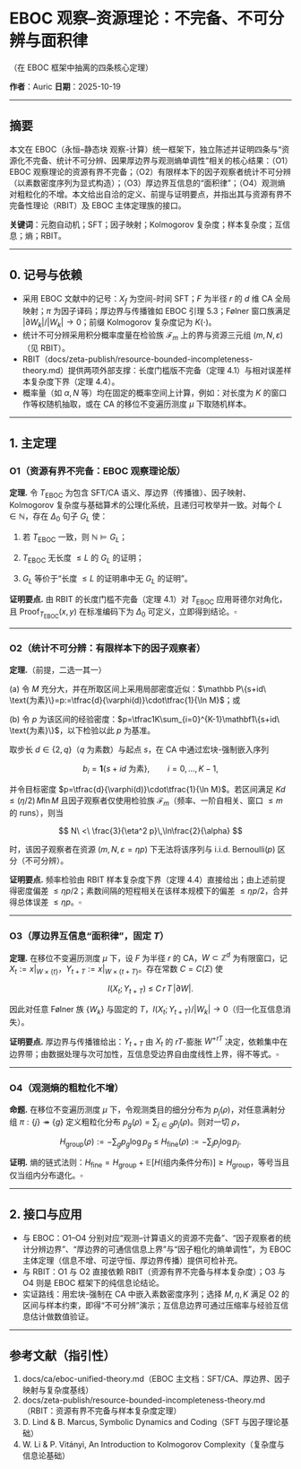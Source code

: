 # EBOC 观察–资源理论：不完备、不可分辨与面积律

（在 EBOC 框架中抽离的四条核心定理）

**作者**：Auric
**日期**：2025-10-19

---

## 摘要

本文在 EBOC（永恒–静态块 观察-计算）统一框架下，独立陈述并证明四条与“资源化不完备、统计不可分辨、因果厚边界与观测熵单调性”相关的核心结果：（O1）EBOC 观察理论的资源有界不完备；（O2）有限样本下的因子观察者统计不可分辨（以素数密度序列为显式构造）；（O3）厚边界互信息的“面积律”；（O4）观测熵对粗粒化的不增。本文给出自洽的定义、前提与证明要点，并指出其与资源有界不完备性理论（RBIT）及 EBOC 主体定理族的接口。

**关键词**：元胞自动机；SFT；因子映射；Kolmogorov 复杂度；样本复杂度；互信息；熵；RBIT。

---

## 0. 记号与依赖

- 采用 EBOC 文献中的记号：$X_f$ 为空间-时间 SFT；$F$ 为半径 $r$ 的 $d$ 维 CA 全局映射；$\pi$ 为因子译码；厚边界与传播锥如 EBOC 引理 5.3；Følner 窗口族满足 $|\partial W_k|/|W_k|\to 0$；前缀 Kolmogorov 复杂度记为 $K(\cdot)$。
- 统计不可分辨采用积分概率度量在检验族 $\mathcal F_m$ 上的界与资源三元组 $(m,N,\varepsilon)$（见 RBIT）。
- RBIT（docs/zeta-publish/resource-bounded-incompleteness-theory.md）提供两项外部支撑：长度门槛版不完备（定理 4.1）与相对误差样本复杂度下界（定理 4.4）。
 - 概率量（如 $\alpha,N$ 等）均在固定的概率空间上计算，例如：对长度为 $K$ 的窗口作等权随机抽取，或在 CA 的移位不变遍历测度 $\mu$ 下取随机样本。

---

## 1. 主定理

### O1（资源有界不完备：EBOC 观察理论版）

**定理.** 令 $T_{\mathrm{EBOC}}$ 为包含 SFT/CA 语义、厚边界（传播锥）、因子映射、Kolmogorov 复杂度与基础算术的公理化系统，且递归可枚举并一致。对每个 $L\in\mathbb N$，存在 $\Delta_0$ 句子 $G_L$ 使：

1) 若 $T_{\mathrm{EBOC}}$ 一致，则 $\mathbb N\models G_L$；

2) $T_{\mathrm{EBOC}}$ 无长度 $\le L$ 的 $G_L$ 的证明；

3) $G_L$ 等价于“长度 $\le L$ 的证明串中无 $G_L$ 的证明”。

**证明要点.** 由 RBIT 的长度门槛不完备（定理 4.1）对 $T_{\mathrm{EBOC}}$ 应用哥德尔对角化，且 $\mathrm{Proof}_{T_{\mathrm{EBOC}}}(x,y)$ 在标准编码下为 $\Delta_0$ 可定义，立即得到结论。$\square$

---

### O2（统计不可分辨：有限样本下的因子观察者）

**定理.**（前提，二选一其一）

 (a) 令 $M$ 充分大，并在所取区间上采用局部密度近似：$\mathbb P\{s+id\ \text{为素}\}=p:=\tfrac{d}{\varphi(d)}\cdot\tfrac{1}{\ln M}$；或

 (b) 令 $p$ 为该区间的经验密度：$p=\tfrac1K\sum_{i=0}^{K-1}\mathbf1\{s+id\ \text{为素}\}$，以下检验以此 $p$ 为基准。

取步长 $d\in\{2, q\}$（$q$ 为素数）与起点 $s$，在 CA 中通过宏块-强制嵌入序列

$$
b_i=\mathbf1\{s+i d\ \text{为素}\},\qquad i=0,\dots,K-1,
$$

并令目标密度 $p=\tfrac{d}{\varphi(d)}\cdot\tfrac{1}{\ln M}$。若区间满足 $Kd\le (\eta/2)\,M\ln M$ 且因子观察者仅使用检验族 $\mathcal F_m$（频率、一阶自相关、窗口 $\le m$ 的 runs），则当

$$
N\ <\ \frac{3}{\eta^2 p}\,\ln\frac{2}{\alpha}
$$

时，该因子观察者在资源 $(m,N,\varepsilon=\eta p)$ 下无法将该序列与 i.i.d. Bernoulli$(p)$ 区分（不可分辨）。

**证明要点.** 频率检验由 RBIT 样本复杂度下界（定理 4.4）直接给出；由上述前提得密度偏差 $\le \eta p/2$；素数间隔的短程相关在该样本规模下的偏差 $\le \eta p/2$，合并得总体误差 $\le \eta p$。$\square$

---

### O3（厚边界互信息“面积律”，固定 $T$）

**定理.** 在移位不变遍历测度 $\mu$ 下，设 $F$ 为半径 $r$ 的 CA，$W\subset\mathbb Z^d$ 为有限窗口，记 $X_t:=x|_{W\times\{t\}}$，$Y_{t+T}:=x|_{W\times\{t+T\}}$。存在常数 $C=C(\Sigma)$ 使

$$
I\big(X_t;Y_{t+T}\big)\ \le\ C\,r\,T\,\big|\partial W\big|.
$$

因此对任意 Følner 族 $\{W_k\}$ 与固定的 $T$，$I(X_t;Y_{t+T})/|W_k|\to0$（归一化互信息消失）。

**证明要点.** 厚边界与传播锥给出：$Y_{t+T}$ 由 $X_t$ 的 $rT$-膨胀 $W^{+rT}$ 决定，依赖集中在边界带；由数据处理与次可加性，互信息受边界自由度线性上界，得不等式。$\square$

---

### O4（观测熵的粗粒化不增）

**命题.** 在移位不变遍历测度 $\mu$ 下，令观测类目的细分分布为 $p_j(\rho)$，对任意满射分组 $\pi:\{j\}\twoheadrightarrow\{g\}$ 定义粗粒化分布 $p_g(\rho)=\sum_{j\in g}p_j(\rho)$。则对一切 $\rho$，

$$
H_{\mathrm{group}}(\rho):= -\sum_g p_g\log p_g\ \le\ H_{\mathrm{fine}}(\rho):= -\sum_j p_j\log p_j.
$$

**证明.** 熵的链式法则：$H_{\mathrm{fine}}=H_{\mathrm{group}}+\mathbb E[H(\text{组内条件分布})]\ge H_{\mathrm{group}}$，等号当且仅当组内分布退化。$\square$

---

## 2. 接口与应用

- 与 EBOC：O1–O4 分别对应“观测–计算语义的资源不完备”、“因子观察者的统计分辨边界”、“厚边界的可通信信息上界”与“因子粗化的熵单调性”，为 EBOC 主体定理（信息不增、可逆守恒、厚边界传播）提供可检补充。
- 与 RBIT：O1 与 O2 直接依赖 RBIT（资源有界不完备与样本复杂度）；O3 与 O4 则是 EBOC 框架下的纯信息论结论。
- 实证路线：用宏块-强制在 CA 中嵌入素数密度序列；选择 $M,\eta,K$ 满足 O2 的区间与样本约束，即得“不可分辨”演示；互信息边界可通过压缩率与经验互信息估计做数值验证。

---

## 参考文献（指引性）

1. docs/ca/eboc-unified-theory.md（EBOC 主文档：SFT/CA、厚边界、因子映射与复杂度基线）
2. docs/zeta-publish/resource-bounded-incompleteness-theory.md（RBIT：资源有界不完备与样本复杂度定理）
3. D. Lind & B. Marcus, Symbolic Dynamics and Coding（SFT 与因子理论基础）
4. W. Li & P. Vitányi, An Introduction to Kolmogorov Complexity（复杂度与信息论基础）

